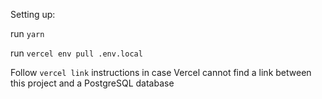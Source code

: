 Setting up:

run `yarn`

run `vercel env pull .env.local`

Follow `vercel link` instructions in case Vercel cannot find a link between this project and a PostgreSQL database